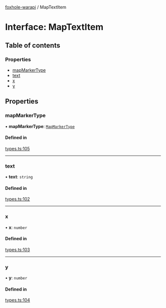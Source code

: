 [foxhole-warapi](../README.md) / MapTextItem

# Interface: MapTextItem

## Table of contents

### Properties

- [mapMarkerType](MapTextItem.md#mapmarkertype)
- [text](MapTextItem.md#text)
- [x](MapTextItem.md#x)
- [y](MapTextItem.md#y)

## Properties

### mapMarkerType

• **mapMarkerType**: [`MapMarkerType`](../README.md#mapmarkertype)

#### Defined in

[types.ts:105](https://github.com/art0rz/foxhole-warapi/blob/036ec6a/src/types.ts#L105)

___

### text

• **text**: `string`

#### Defined in

[types.ts:102](https://github.com/art0rz/foxhole-warapi/blob/036ec6a/src/types.ts#L102)

___

### x

• **x**: `number`

#### Defined in

[types.ts:103](https://github.com/art0rz/foxhole-warapi/blob/036ec6a/src/types.ts#L103)

___

### y

• **y**: `number`

#### Defined in

[types.ts:104](https://github.com/art0rz/foxhole-warapi/blob/036ec6a/src/types.ts#L104)

